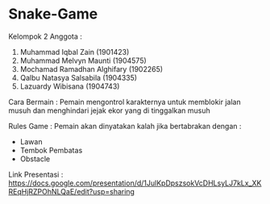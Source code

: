 # Snake-Game

Kelompok 2
Anggota :
1. Muhammad Iqbal Zain (1901423)
2. Muhammad Melvyn Maunti (1904575)
3. Mochamad Ramadhan Alghifary (1902265)
4. Qalbu Natasya Salsabila (1904335)
5. Lazuardy Wibisana (1904743)

Cara Bermain :
Pemain mengontrol karakternya untuk memblokir jalan musuh dan menghindari jejak ekor yang di tinggalkan musuh

Rules Game :
Pemain akan dinyatakan kalah jika bertabrakan dengan :
- Lawan
- Tembok Pembatas
- Obstacle

Link Presentasi :
https://docs.google.com/presentation/d/1JulKpDpszsokVcDHLsyLJ7kLx_XKREqHjRZPOhNLQaE/edit?usp=sharing
